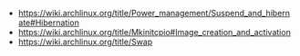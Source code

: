 - https://wiki.archlinux.org/title/Power_management/Suspend_and_hibernate#Hibernation
- https://wiki.archlinux.org/title/Mkinitcpio#Image_creation_and_activation
- https://wiki.archlinux.org/title/Swap
